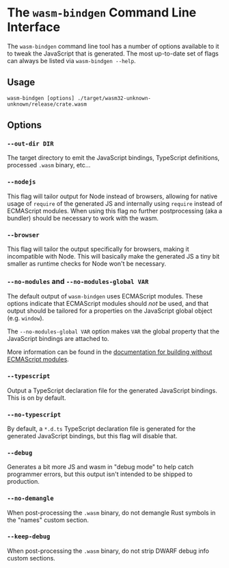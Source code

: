 # The `wasm-bindgen` Command Line Interface

The `wasm-bindgen` command line tool has a number of options available to it to
tweak the JavaScript that is generated. The most up-to-date set of flags can
always be listed via `wasm-bindgen --help`.

## Usage

```
wasm-bindgen [options] ./target/wasm32-unknown-unknown/release/crate.wasm
```

## Options

### `--out-dir DIR`

The target directory to emit the JavaScript bindings, TypeScript definitions,
processed `.wasm` binary, etc...

### `--nodejs`

This flag will tailor output for Node instead of browsers, allowing for native
usage of `require` of the generated JS and internally using `require` instead of
ECMAScript modules. When using this flag no further postprocessing (aka a
bundler) should be necessary to work with the wasm.

### `--browser`

This flag will tailor the output specifically for browsers, making it
incompatible with Node. This will basically make the generated JS a tiny bit
smaller as runtime checks for Node won't be necessary.

### `--no-modules` and  `--no-modules-global VAR`

The default output of `wasm-bindgen` uses ECMAScript modules. These options
indicate that ECMAScript modules should *not* be used, and that output should be
tailored for a properties on the JavaScript global object (e.g. `window`).

The `--no-modules-global VAR` option makes `VAR` the global property that the
JavaScript bindings are attached to.

More information can be found in the [documentation for building without
ECMAScript modules](./no-esm.html).

### `--typescript`

Output a TypeScript declaration file for the generated JavaScript bindings. This
is on by default.

### `--no-typescript`

By default, a `*.d.ts` TypeScript declaration file is generated for the
generated JavaScript bindings, but this flag will disable that.

### `--debug`

Generates a bit more JS and wasm in "debug mode" to help catch programmer
errors, but this output isn't intended to be shipped to production.

### `--no-demangle`

When post-processing the `.wasm` binary, do not demangle Rust symbols in the
"names" custom section.

### `--keep-debug`

When post-processing the `.wasm` binary, do not strip DWARF debug info custom
sections.
